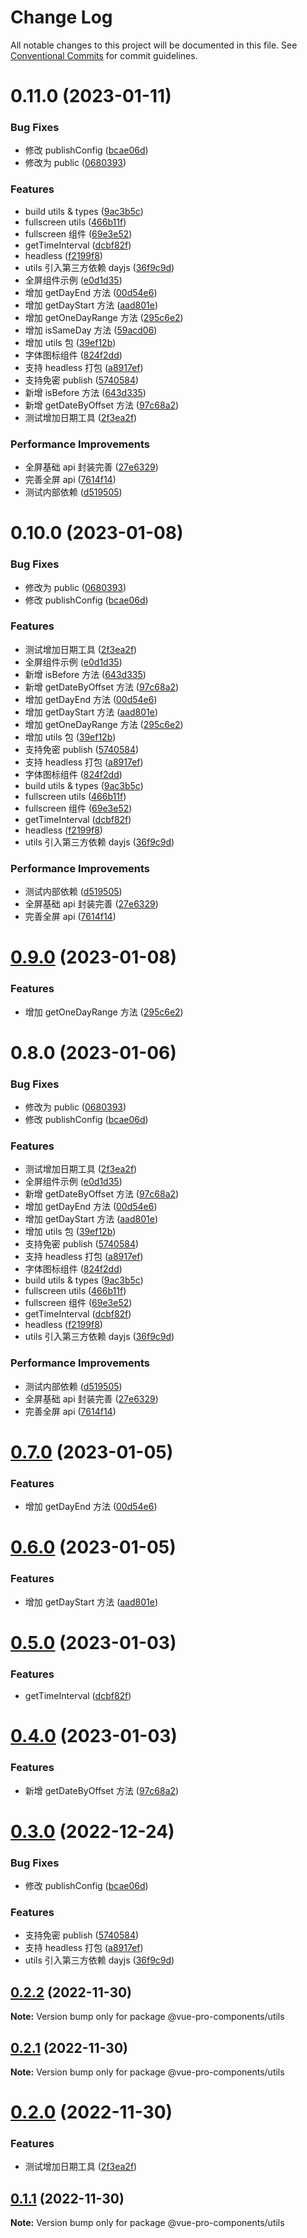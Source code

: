 # Change Log

All notable changes to this project will be documented in this file.
See [Conventional Commits](https://conventionalcommits.org) for commit guidelines.

# 0.11.0 (2023-01-11)

### Bug Fixes

-   修改 publishConfig ([bcae06d](https://github.com/cumt-robin/vue-pro-components/commit/bcae06d05fc8c8f80426f232f4d70e99baef76fc))
-   修改为 public ([0680393](https://github.com/cumt-robin/vue-pro-components/commit/0680393e199e3115756a66b31dce78cc97bee30f))

### Features

-   build utils & types ([9ac3b5c](https://github.com/cumt-robin/vue-pro-components/commit/9ac3b5c145b86cc4302747a4e25f44016132a1ce))
-   fullscreen utils ([466b11f](https://github.com/cumt-robin/vue-pro-components/commit/466b11f5b6eadca1f1eb5122c319c7f6e1d7712b))
-   fullscreen 组件 ([69e3e52](https://github.com/cumt-robin/vue-pro-components/commit/69e3e5283d7787cd4da08ed75caf0932470946bb))
-   getTimeInterval ([dcbf82f](https://github.com/cumt-robin/vue-pro-components/commit/dcbf82fd8ee826bc19fb79b035a7b02a662a676b))
-   headless ([f2199f8](https://github.com/cumt-robin/vue-pro-components/commit/f2199f84e4f7acb3585ad4a95d87c2949f193cc1))
-   utils 引入第三方依赖 dayjs ([36f9c9d](https://github.com/cumt-robin/vue-pro-components/commit/36f9c9dc07e122f8bbfe75d46802da162c5aee63))
-   全屏组件示例 ([e0d1d35](https://github.com/cumt-robin/vue-pro-components/commit/e0d1d35cb1266a56c55ab67256a118978bfcca9c))
-   增加 getDayEnd 方法 ([00d54e6](https://github.com/cumt-robin/vue-pro-components/commit/00d54e6a538e219df991347662c3a4b790fd3a0a))
-   增加 getDayStart 方法 ([aad801e](https://github.com/cumt-robin/vue-pro-components/commit/aad801e0ded22c78543cefb0529023c4419e3c3c))
-   增加 getOneDayRange 方法 ([295c6e2](https://github.com/cumt-robin/vue-pro-components/commit/295c6e2399d3e86eddc7fa040371fc20f4e8506f))
-   增加 isSameDay 方法 ([59acd06](https://github.com/cumt-robin/vue-pro-components/commit/59acd0611f92b533e430a5ee2e22d7ff7afd7e74))
-   增加 utils 包 ([39ef12b](https://github.com/cumt-robin/vue-pro-components/commit/39ef12b70c50eb62e94933b0cad8f28cef305df7))
-   字体图标组件 ([824f2dd](https://github.com/cumt-robin/vue-pro-components/commit/824f2dd2341520aae78cb73b655c0d438eff5231))
-   支持 headless 打包 ([a8917ef](https://github.com/cumt-robin/vue-pro-components/commit/a8917ef49b5877382ef5a369ead64b10c3b32d84))
-   支持免密 publish ([5740584](https://github.com/cumt-robin/vue-pro-components/commit/5740584bc985e1452674c6fd791a3147e7c8789d))
-   新增 isBefore 方法 ([643d335](https://github.com/cumt-robin/vue-pro-components/commit/643d3351da2e55a5b924e43d49b418608b104d8b))
-   新增 getDateByOffset 方法 ([97c68a2](https://github.com/cumt-robin/vue-pro-components/commit/97c68a2560d94f69451a8c694ba495d1a0c4ca8f))
-   测试增加日期工具 ([2f3ea2f](https://github.com/cumt-robin/vue-pro-components/commit/2f3ea2fc0d01e10c91666e82d5820553a56520c8))

### Performance Improvements

-   全屏基础 api 封装完善 ([27e6329](https://github.com/cumt-robin/vue-pro-components/commit/27e6329a1307e0e63e52b8c8175a32e2535a167b))
-   完善全屏 api ([7614f14](https://github.com/cumt-robin/vue-pro-components/commit/7614f14b18635789acdf3d74f1526a2b50cee4e8))
-   测试内部依赖 ([d519505](https://github.com/cumt-robin/vue-pro-components/commit/d5195056db2e4cf3db3a5a4f5598f34bfcd39a59))

# 0.10.0 (2023-01-08)

### Bug Fixes

-   修改为 public ([0680393](https://github.com/cumt-robin/vue-pro-components/commit/0680393e199e3115756a66b31dce78cc97bee30f))
-   修改 publishConfig ([bcae06d](https://github.com/cumt-robin/vue-pro-components/commit/bcae06d05fc8c8f80426f232f4d70e99baef76fc))

### Features

-   测试增加日期工具 ([2f3ea2f](https://github.com/cumt-robin/vue-pro-components/commit/2f3ea2fc0d01e10c91666e82d5820553a56520c8))
-   全屏组件示例 ([e0d1d35](https://github.com/cumt-robin/vue-pro-components/commit/e0d1d35cb1266a56c55ab67256a118978bfcca9c))
-   新增 isBefore 方法 ([643d335](https://github.com/cumt-robin/vue-pro-components/commit/643d3351da2e55a5b924e43d49b418608b104d8b))
-   新增 getDateByOffset 方法 ([97c68a2](https://github.com/cumt-robin/vue-pro-components/commit/97c68a2560d94f69451a8c694ba495d1a0c4ca8f))
-   增加 getDayEnd 方法 ([00d54e6](https://github.com/cumt-robin/vue-pro-components/commit/00d54e6a538e219df991347662c3a4b790fd3a0a))
-   增加 getDayStart 方法 ([aad801e](https://github.com/cumt-robin/vue-pro-components/commit/aad801e0ded22c78543cefb0529023c4419e3c3c))
-   增加 getOneDayRange 方法 ([295c6e2](https://github.com/cumt-robin/vue-pro-components/commit/295c6e2399d3e86eddc7fa040371fc20f4e8506f))
-   增加 utils 包 ([39ef12b](https://github.com/cumt-robin/vue-pro-components/commit/39ef12b70c50eb62e94933b0cad8f28cef305df7))
-   支持免密 publish ([5740584](https://github.com/cumt-robin/vue-pro-components/commit/5740584bc985e1452674c6fd791a3147e7c8789d))
-   支持 headless 打包 ([a8917ef](https://github.com/cumt-robin/vue-pro-components/commit/a8917ef49b5877382ef5a369ead64b10c3b32d84))
-   字体图标组件 ([824f2dd](https://github.com/cumt-robin/vue-pro-components/commit/824f2dd2341520aae78cb73b655c0d438eff5231))
-   build utils & types ([9ac3b5c](https://github.com/cumt-robin/vue-pro-components/commit/9ac3b5c145b86cc4302747a4e25f44016132a1ce))
-   fullscreen utils ([466b11f](https://github.com/cumt-robin/vue-pro-components/commit/466b11f5b6eadca1f1eb5122c319c7f6e1d7712b))
-   fullscreen 组件 ([69e3e52](https://github.com/cumt-robin/vue-pro-components/commit/69e3e5283d7787cd4da08ed75caf0932470946bb))
-   getTimeInterval ([dcbf82f](https://github.com/cumt-robin/vue-pro-components/commit/dcbf82fd8ee826bc19fb79b035a7b02a662a676b))
-   headless ([f2199f8](https://github.com/cumt-robin/vue-pro-components/commit/f2199f84e4f7acb3585ad4a95d87c2949f193cc1))
-   utils 引入第三方依赖 dayjs ([36f9c9d](https://github.com/cumt-robin/vue-pro-components/commit/36f9c9dc07e122f8bbfe75d46802da162c5aee63))

### Performance Improvements

-   测试内部依赖 ([d519505](https://github.com/cumt-robin/vue-pro-components/commit/d5195056db2e4cf3db3a5a4f5598f34bfcd39a59))
-   全屏基础 api 封装完善 ([27e6329](https://github.com/cumt-robin/vue-pro-components/commit/27e6329a1307e0e63e52b8c8175a32e2535a167b))
-   完善全屏 api ([7614f14](https://github.com/cumt-robin/vue-pro-components/commit/7614f14b18635789acdf3d74f1526a2b50cee4e8))

# [0.9.0](https://github.com/cumt-robin/vue-pro-components/compare/@vue-pro-components/utils@0.8.0...@vue-pro-components/utils@0.9.0) (2023-01-08)

### Features

-   增加 getOneDayRange 方法 ([295c6e2](https://github.com/cumt-robin/vue-pro-components/commit/295c6e2399d3e86eddc7fa040371fc20f4e8506f))

# 0.8.0 (2023-01-06)

### Bug Fixes

-   修改为 public ([0680393](https://github.com/cumt-robin/vue-pro-components/commit/0680393e199e3115756a66b31dce78cc97bee30f))
-   修改 publishConfig ([bcae06d](https://github.com/cumt-robin/vue-pro-components/commit/bcae06d05fc8c8f80426f232f4d70e99baef76fc))

### Features

-   测试增加日期工具 ([2f3ea2f](https://github.com/cumt-robin/vue-pro-components/commit/2f3ea2fc0d01e10c91666e82d5820553a56520c8))
-   全屏组件示例 ([e0d1d35](https://github.com/cumt-robin/vue-pro-components/commit/e0d1d35cb1266a56c55ab67256a118978bfcca9c))
-   新增 getDateByOffset 方法 ([97c68a2](https://github.com/cumt-robin/vue-pro-components/commit/97c68a2560d94f69451a8c694ba495d1a0c4ca8f))
-   增加 getDayEnd 方法 ([00d54e6](https://github.com/cumt-robin/vue-pro-components/commit/00d54e6a538e219df991347662c3a4b790fd3a0a))
-   增加 getDayStart 方法 ([aad801e](https://github.com/cumt-robin/vue-pro-components/commit/aad801e0ded22c78543cefb0529023c4419e3c3c))
-   增加 utils 包 ([39ef12b](https://github.com/cumt-robin/vue-pro-components/commit/39ef12b70c50eb62e94933b0cad8f28cef305df7))
-   支持免密 publish ([5740584](https://github.com/cumt-robin/vue-pro-components/commit/5740584bc985e1452674c6fd791a3147e7c8789d))
-   支持 headless 打包 ([a8917ef](https://github.com/cumt-robin/vue-pro-components/commit/a8917ef49b5877382ef5a369ead64b10c3b32d84))
-   字体图标组件 ([824f2dd](https://github.com/cumt-robin/vue-pro-components/commit/824f2dd2341520aae78cb73b655c0d438eff5231))
-   build utils & types ([9ac3b5c](https://github.com/cumt-robin/vue-pro-components/commit/9ac3b5c145b86cc4302747a4e25f44016132a1ce))
-   fullscreen utils ([466b11f](https://github.com/cumt-robin/vue-pro-components/commit/466b11f5b6eadca1f1eb5122c319c7f6e1d7712b))
-   fullscreen 组件 ([69e3e52](https://github.com/cumt-robin/vue-pro-components/commit/69e3e5283d7787cd4da08ed75caf0932470946bb))
-   getTimeInterval ([dcbf82f](https://github.com/cumt-robin/vue-pro-components/commit/dcbf82fd8ee826bc19fb79b035a7b02a662a676b))
-   headless ([f2199f8](https://github.com/cumt-robin/vue-pro-components/commit/f2199f84e4f7acb3585ad4a95d87c2949f193cc1))
-   utils 引入第三方依赖 dayjs ([36f9c9d](https://github.com/cumt-robin/vue-pro-components/commit/36f9c9dc07e122f8bbfe75d46802da162c5aee63))

### Performance Improvements

-   测试内部依赖 ([d519505](https://github.com/cumt-robin/vue-pro-components/commit/d5195056db2e4cf3db3a5a4f5598f34bfcd39a59))
-   全屏基础 api 封装完善 ([27e6329](https://github.com/cumt-robin/vue-pro-components/commit/27e6329a1307e0e63e52b8c8175a32e2535a167b))
-   完善全屏 api ([7614f14](https://github.com/cumt-robin/vue-pro-components/commit/7614f14b18635789acdf3d74f1526a2b50cee4e8))

# [0.7.0](https://github.com/cumt-robin/vue-pro-components/compare/@vue-pro-components/utils@0.6.0...@vue-pro-components/utils@0.7.0) (2023-01-05)

### Features

-   增加 getDayEnd 方法 ([00d54e6](https://github.com/cumt-robin/vue-pro-components/commit/00d54e6a538e219df991347662c3a4b790fd3a0a))

# [0.6.0](https://github.com/cumt-robin/vue-pro-components/compare/@vue-pro-components/utils@0.5.0...@vue-pro-components/utils@0.6.0) (2023-01-05)

### Features

-   增加 getDayStart 方法 ([aad801e](https://github.com/cumt-robin/vue-pro-components/commit/aad801e0ded22c78543cefb0529023c4419e3c3c))

# [0.5.0](https://github.com/cumt-robin/vue-pro-components/compare/@vue-pro-components/utils@0.4.0...@vue-pro-components/utils@0.5.0) (2023-01-03)

### Features

-   getTimeInterval ([dcbf82f](https://github.com/cumt-robin/vue-pro-components/commit/dcbf82fd8ee826bc19fb79b035a7b02a662a676b))

# [0.4.0](https://github.com/cumt-robin/vue-pro-components/compare/@vue-pro-components/utils@0.3.0...@vue-pro-components/utils@0.4.0) (2023-01-03)

### Features

-   新增 getDateByOffset 方法 ([97c68a2](https://github.com/cumt-robin/vue-pro-components/commit/97c68a2560d94f69451a8c694ba495d1a0c4ca8f))

# [0.3.0](https://github.com/cumt-robin/vue-pro-components/compare/@vue-pro-components/utils@0.2.2...@vue-pro-components/utils@0.3.0) (2022-12-24)

### Bug Fixes

-   修改 publishConfig ([bcae06d](https://github.com/cumt-robin/vue-pro-components/commit/bcae06d05fc8c8f80426f232f4d70e99baef76fc))

### Features

-   支持免密 publish ([5740584](https://github.com/cumt-robin/vue-pro-components/commit/5740584bc985e1452674c6fd791a3147e7c8789d))
-   支持 headless 打包 ([a8917ef](https://github.com/cumt-robin/vue-pro-components/commit/a8917ef49b5877382ef5a369ead64b10c3b32d84))
-   utils 引入第三方依赖 dayjs ([36f9c9d](https://github.com/cumt-robin/vue-pro-components/commit/36f9c9dc07e122f8bbfe75d46802da162c5aee63))

## [0.2.2](https://github.com/cumt-robin/vue-pro-components/compare/@vue-pro-components/utils@0.2.1...@vue-pro-components/utils@0.2.2) (2022-11-30)

**Note:** Version bump only for package @vue-pro-components/utils

## [0.2.1](https://github.com/cumt-robin/vue-pro-components/compare/@vue-pro-components/utils@0.2.0...@vue-pro-components/utils@0.2.1) (2022-11-30)

**Note:** Version bump only for package @vue-pro-components/utils

# [0.2.0](https://github.com/cumt-robin/vue-pro-components/compare/@vue-pro-components/utils@0.1.1...@vue-pro-components/utils@0.2.0) (2022-11-30)

### Features

-   测试增加日期工具 ([2f3ea2f](https://github.com/cumt-robin/vue-pro-components/commit/2f3ea2fc0d01e10c91666e82d5820553a56520c8))

## [0.1.1](https://github.com/cumt-robin/vue-pro-components/compare/@vue-pro-components/utils@0.1.0...@vue-pro-components/utils@0.1.1) (2022-11-30)

**Note:** Version bump only for package @vue-pro-components/utils
